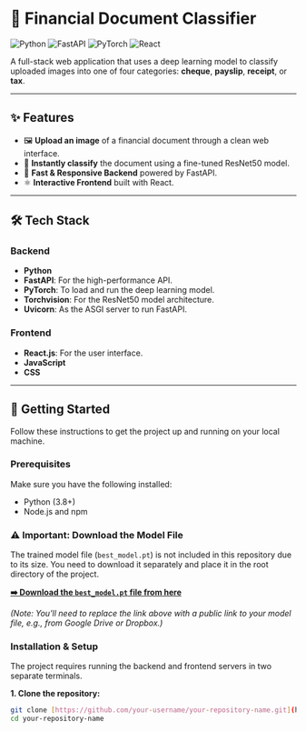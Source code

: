 # 📄 Financial Document Classifier

![Python](https://img.shields.io/badge/Python-3776AB?style=for-the-badge&logo=python&logoColor=white)
![FastAPI](https://img.shields.io/badge/FastAPI-005571?style=for-the-badge&logo=fastapi&logoColor=white)
![PyTorch](https://img.shields.io/badge/PyTorch-EE4C2C?style=for-the-badge&logo=pytorch&logoColor=white)
![React](https://img.shields.io/badge/React-20232A?style=for-the-badge&logo=react&logoColor=61DAFB)

A full-stack web application that uses a deep learning model to classify uploaded images into one of four categories: **cheque**, **payslip**, **receipt**, or **tax**.

---

## ✨ Features

-   🖼️ **Upload an image** of a financial document through a clean web interface.
-   🧠 **Instantly classify** the document using a fine-tuned ResNet50 model.
-   🚀 **Fast & Responsive Backend** powered by FastAPI.
-   ⚛️ **Interactive Frontend** built with React.

---

## 🛠️ Tech Stack

### Backend
* **Python**
* **FastAPI**: For the high-performance API.
* **PyTorch**: To load and run the deep learning model.
* **Torchvision**: For the ResNet50 model architecture.
* **Uvicorn**: As the ASGI server to run FastAPI.

### Frontend
* **React.js**: For the user interface.
* **JavaScript**
* **CSS**

---

## 🚀 Getting Started

Follow these instructions to get the project up and running on your local machine.

### Prerequisites

Make sure you have the following installed:
* Python (3.8+)
* Node.js and npm

### ⚠️ Important: Download the Model File

The trained model file (`best_model.pt`) is not included in this repository due to its size. You need to download it separately and place it in the root directory of the project.

**[➡️ Download the `best_model.pt` file from here](https://drive.google.com/file/d/15b7xurcHdTHntdZYc1W0NGFcx0qdcdJm/view?usp=sharing)**

*(Note: You'll need to replace the link above with a public link to your model file, e.g., from Google Drive or Dropbox.)*

### Installation & Setup

The project requires running the backend and frontend servers in two separate terminals.

**1. Clone the repository:**
```sh
git clone [https://github.com/your-username/your-repository-name.git](https://github.com/your-username/your-repository-name.git)
cd your-repository-name
